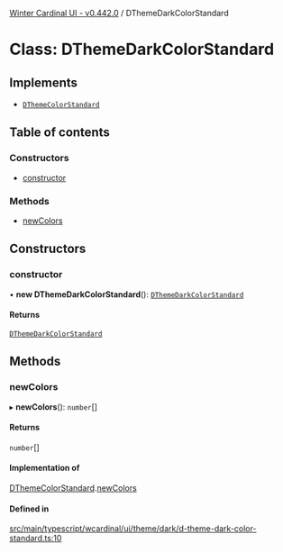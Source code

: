 [Winter Cardinal UI - v0.442.0](../index.md) / DThemeDarkColorStandard

# Class: DThemeDarkColorStandard

## Implements

- [`DThemeColorStandard`](../interfaces/DThemeColorStandard.md)

## Table of contents

### Constructors

- [constructor](DThemeDarkColorStandard.md#constructor)

### Methods

- [newColors](DThemeDarkColorStandard.md#newcolors)

## Constructors

### constructor

• **new DThemeDarkColorStandard**(): [`DThemeDarkColorStandard`](DThemeDarkColorStandard.md)

#### Returns

[`DThemeDarkColorStandard`](DThemeDarkColorStandard.md)

## Methods

### newColors

▸ **newColors**(): `number`[]

#### Returns

`number`[]

#### Implementation of

[DThemeColorStandard](../interfaces/DThemeColorStandard.md).[newColors](../interfaces/DThemeColorStandard.md#newcolors)

#### Defined in

[src/main/typescript/wcardinal/ui/theme/dark/d-theme-dark-color-standard.ts:10](https://github.com/winter-cardinal/winter-cardinal-ui/blob/v0.442.0/src/main/typescript/wcardinal/ui/theme/dark/d-theme-dark-color-standard.ts#L10)
